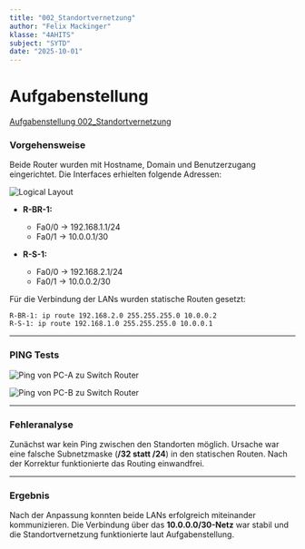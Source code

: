 ```yaml
---
title: "002_Standortvernetzung"
author: "Felix Mackinger"
klasse: "4AHITS"
subject: "SYTD"
date: "2025-10-01"
---
```



# Aufgabenstellung

[Aufgabenstellung 002_Standortvernetzung](/img/Übung_02-Standortvernetung.pdf)


### **Vorgehensweise**

Beide Router wurden mit Hostname, Domain und Benutzerzugang eingerichtet.
Die Interfaces erhielten folgende Adressen:

![Logical Layout](/img/logical-layout.png)

* **R-BR-1:**

  * Fa0/0 → 192.168.1.1/24
  * Fa0/1 → 10.0.0.1/30

* **R-S-1:**

  * Fa0/0 → 192.168.2.1/24
  * Fa0/1 → 10.0.0.2/30

Für die Verbindung der LANs wurden statische Routen gesetzt:

```console
R-BR-1: ip route 192.168.2.0 255.255.255.0 10.0.0.2
R-S-1: ip route 192.168.1.0 255.255.255.0 10.0.0.1
```

---

### PING Tests

![Ping von PC-A zu Switch Router](/img/ping-BR.png)

![Ping von PC-B zu Switch Router](/img/ping-S.png)


---


### **Fehleranalyse**

Zunächst war kein Ping zwischen den Standorten möglich.
Ursache war eine falsche Subnetzmaske (**/32 statt /24**) in den statischen Routen.
Nach der Korrektur funktionierte das Routing einwandfrei.

---

### **Ergebnis**

Nach der Anpassung konnten beide LANs erfolgreich miteinander kommunizieren.
Die Verbindung über das **10.0.0.0/30-Netz** war stabil und die Standortvernetzung funktionierte laut Aufgabenstellung.


